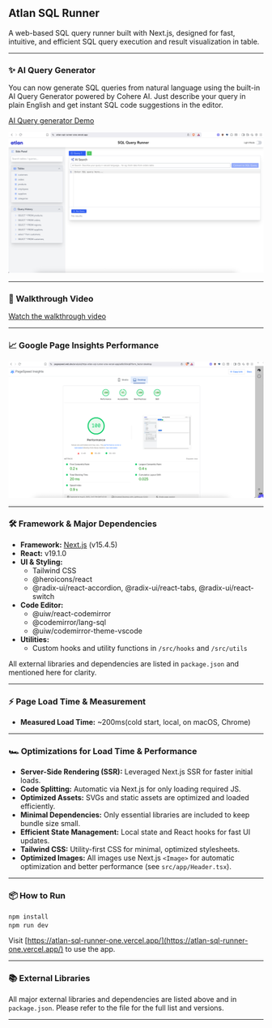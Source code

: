 ## Atlan SQL Runner

A web-based SQL query runner built with Next.js, designed for fast, intuitive, and efficient SQL query execution and result visualization in table.

---

### ✨ AI Query Generator

You can now generate SQL queries from natural language using the built-in AI Query Generator powered by Cohere AI. Just describe your query in plain English and get instant SQL code suggestions in the editor.

[AI Query generator Demo](https://drive.google.com/file/d/1QSgppat7JztNupVh5G1tAS_NDU_seTi8/view?usp=sharing)

![AI Query Seach](public/AI-Query-generator.png)

---

### 🚀 Walkthrough Video

[Watch the walkthrough video](https://drive.google.com/file/d/1obPVHbZcLVeGS8nvzntoFgkQir6GZ883/view?usp=sharing)

---

### 📈 Google Page Insights Performance

![Google Page Insights Performance](public/sql-runner-performance.png)

---

### 🛠 Framework & Major Dependencies

- **Framework:** [Next.js](https://nextjs.org/) (v15.4.5)
- **React:** v19.1.0
- **UI & Styling:**
  - Tailwind CSS
  - @heroicons/react
  - @radix-ui/react-accordion, @radix-ui/react-tabs, @radix-ui/react-switch
- **Code Editor:**
  - @uiw/react-codemirror
  - @codemirror/lang-sql
  - @uiw/codemirror-theme-vscode
- **Utilities:**
  - Custom hooks and utility functions in `/src/hooks` and `/src/utils`

All external libraries and dependencies are listed in `package.json` and mentioned here for clarity.

---

### ⚡️ Page Load Time & Measurement

- **Measured Load Time:** ~200ms(cold start, local, on macOS, Chrome)

---

### 🏎 Optimizations for Load Time & Performance

- **Server-Side Rendering (SSR):** Leveraged Next.js SSR for faster initial loads.
- **Code Splitting:** Automatic via Next.js for only loading required JS.
- **Optimized Assets:** SVGs and static assets are optimized and loaded efficiently.
- **Minimal Dependencies:** Only essential libraries are included to keep bundle size small.
- **Efficient State Management:** Local state and React hooks for fast UI updates.
- **Tailwind CSS:** Utility-first CSS for minimal, optimized stylesheets.
- **Optimized Images:** All images use Next.js `<Image>` for automatic optimization and better performance (see `src/app/Header.tsx`).

---

### 📦 How to Run

```bash
npm install
npm run dev
```

Visit [https://atlan-sql-runner-one.vercel.app/](https://atlan-sql-runner-one.vercel.app/) to use the app.

---

### 📚 External Libraries

All major external libraries and dependencies are listed above and in `package.json`. Please refer to the file for the full list and versions.

---
